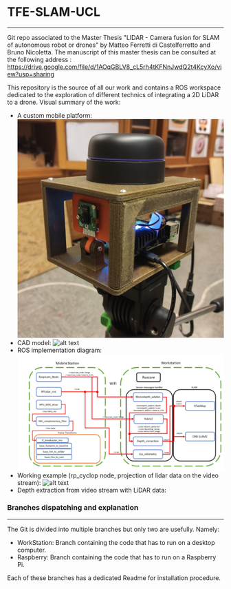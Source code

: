 # TFE-SLAM-UCL
---
 Git repo associated to the Master Thesis "LIDAR - Camera fusion for SLAM of autonomous robot or drones" by Matteo Ferretti di Castelferretto and Bruno Nicoletta. 
The manuscript of this master thesis can be consulted at the following address : https://drive.google.com/file/d/1AOqGBLV8_cL5rh4tKFNnJwdQ2t4KcyXo/view?usp=sharing

This repository is the source of all our work and contains a ROS workspace dedicated to the exploration of different technics of integrating a 2D LiDAR to a drone. Visual summary of the work:
 - A custom mobile platform: ![alt text](https://github.com/miniferretti/TFE-SLAM-UCL/blob/main/images/mobilePlat_crop.jpg)
 - CAD model: ![alt text](https://github.com/miniferretti/TFE-SLAM-UCL/blob/main/images/Vue-cavali%C3%A8re.png)
 - ROS implementation diagram: ![alt text](https://github.com/miniferretti/TFE-SLAM-UCL/blob/main/images/ROSFlowChart.png)
 - Working example (rp_cyclop node, projection of lidar data on the video stream): ![alt text](https://github.com/miniferretti/TFE-SLAM-UCL/blob/main/LiDAR_Camera_Matching%20videos/cyclop.gif)
 - Depth extraction from video stream with LiDAR data: 
### Branches dispatching and explanation
---
The Git is divided into multiple branches but only two are usefully. Namely: 
- WorkStation: Branch containing the code that has to run on a desktop computer.
- Raspberry: Branch containing the code that has to run on a Raspberry Pi. 

Each of these branches has a dedicated Readme for installation procedure. 

